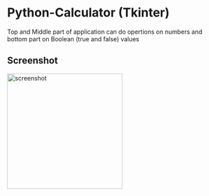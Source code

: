 # Python-Calculator (Tkinter)

Top and Middle part of application can do opertions on numbers and bottom part on Boolean (true and false) values

## Screenshot

<img width="268" alt="screenshot" src="https://user-images.githubusercontent.com/85778941/211056583-0409d62a-bbee-4870-b9cd-581e22708765.png">


